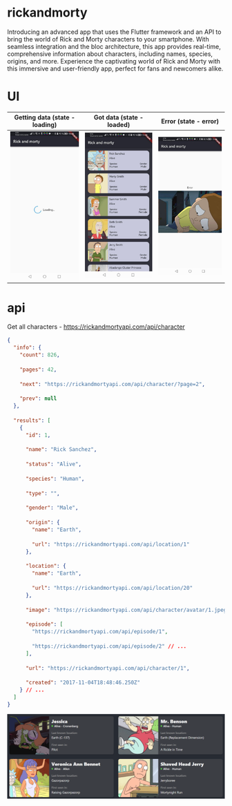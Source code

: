 # rickandmorty

Introducing an advanced app that uses the Flutter framework and an API to bring the world of Rick and Morty characters to your smartphone. With seamless integration and the bloc architecture, this app provides real-time, comprehensive information about characters, including names, species, origins, and more. Experience the captivating world of Rick and Morty with this immersive and user-friendly app, perfect for fans and newcomers alike.

# UI

| Getting data (state - loading) | Got data (state - loaded) | Error (state - error) |
| :----------------------------: | :-----------------------: | :-------------------: |
|    ![](images/loading.jpg)     |  ![](images/loaded.jpg)   | ![](images/error.jpg) |

# api

Get all characters - https://rickandmortyapi.com/api/character

```json
{
  "info": {
    "count": 826,

    "pages": 42,

    "next": "https://rickandmortyapi.com/api/character/?page=2",

    "prev": null
  },

  "results": [
    {
      "id": 1,

      "name": "Rick Sanchez",

      "status": "Alive",

      "species": "Human",

      "type": "",

      "gender": "Male",

      "origin": {
        "name": "Earth",

        "url": "https://rickandmortyapi.com/api/location/1"
      },

      "location": {
        "name": "Earth",

        "url": "https://rickandmortyapi.com/api/location/20"
      },

      "image": "https://rickandmortyapi.com/api/character/avatar/1.jpeg",

      "episode": [
        "https://rickandmortyapi.com/api/episode/1",

        "https://rickandmortyapi.com/api/episode/2" // ...
      ],

      "url": "https://rickandmortyapi.com/api/character/1",

      "created": "2017-11-04T18:48:46.250Z"
    } // ...
  ]
}
```

![](images/api.png)